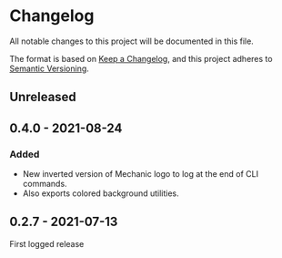 # Changelog

All notable changes to this project will be documented in this file.

The format is based on [Keep a Changelog](https://keepachangelog.com/en/1.0.0/),
and this project adheres to [Semantic Versioning](https://semver.org/spec/v2.0.0.html).

## Unreleased

## 0.4.0 - 2021-08-24

### Added

- New inverted version of Mechanic logo to log at the end of CLI commands.
- Also exports colored background utilities.

## 0.2.7 - 2021-07-13

First logged release
